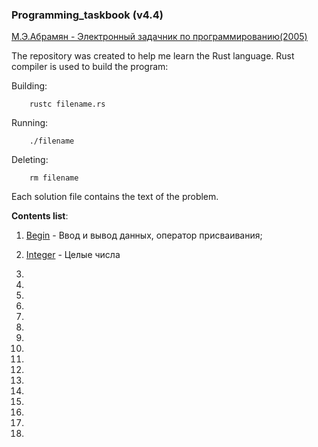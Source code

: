 ### Programming_taskbook (v4.4)

[М.Э.Абрамян - Электронный задачник по программированию(2005)][1] 

The repository was created to help me learn the Rust language. Rust compiler is used to build the program:

Building: 
```
    rustc filename.rs 
```
Running: 
```
    ./filename 
```
Deleting: 
```
    rm filename 
```
Each solution file contains the text of the problem. 

**Contents list**: 

01. [Begin](./Begin) - Ввод и вывод данных, оператор присваивания; 

02. [Integer](./Integer) - Целые числа 

03. 

04. 

05. 

06. 

07. 

08. 

09. 

10. 

11. 

12. 

13. 

14. 

15. 

16. 

17. 

18. 

[1]: <./М.Абрамян - Электронный задачник по программированию(2005).pdf> 

